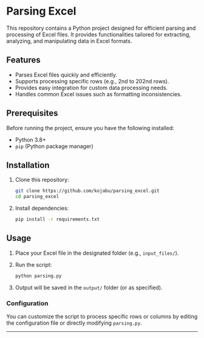 
# Parsing Excel

This repository contains a Python project designed for efficient parsing and processing of Excel files. It provides functionalities tailored for extracting, analyzing, and manipulating data in Excel formats.

## Features

- Parses Excel files quickly and efficiently.
- Supports processing specific rows (e.g., 2nd to 202nd rows).
- Provides easy integration for custom data processing needs.
- Handles common Excel issues such as formatting inconsistencies.

## Prerequisites

Before running the project, ensure you have the following installed:

- Python 3.8+
- `pip` (Python package manager)

## Installation

1. Clone this repository:

   ```bash
   git clone https://github.com/kojabu/parsing_excel.git
   cd parsing_excel
   ```

2. Install dependencies:

   ```bash
   pip install -r requirements.txt
   ```

## Usage

1. Place your Excel file in the designated folder (e.g., `input_files/`).

2. Run the script:

   ```bash
   python parsing.py
   ```

3. Output will be saved in the `output/` folder (or as specified).

### Configuration

You can customize the script to process specific rows or columns by editing the configuration file or directly modifying `parsing.py`.

---
